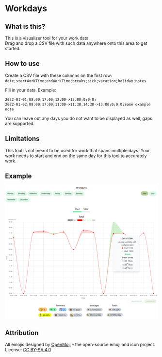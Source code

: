 # Workdays

## What is this?
This is a visualizer tool for your work data.  
Drag and drop a CSV file with such data anywhere onto this area to get started.

## How to use
Create a CSV file with these columns on the first row:  
`date;startWorkTime;endWorkTime;breaks;sick;vacation;holiday;notes`  
  
Fill in your data. Example:  
```csv
2022-01-01;08:00;17:00;12:00->13:00;0;0;0;  
2022-01-02;08:00;17:00;11:00->11:30,14:30->15:00;0;0;0;Some example note
```

You can leave out any days you do not want to be displayed as well, gaps are supported.

## Limitations
This tool is not meant to be used for work that spans multiple days.
Your work needs to start and end on the same day for this tool to accurately work.

## Example
<img src="./example.png" />

## Attribution
All emojis designed by [OpenMoji](https://openmoji.org/) – the open-source emoji and icon project. License: [CC BY-SA 4.0](https://creativecommons.org/licenses/by-sa/4.0)
